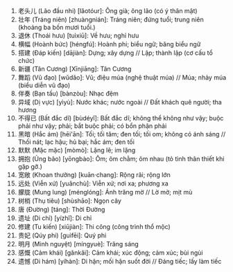 1. 老头儿 (Lão đầu nhi) [lǎotóur]: Ông già; ông lão (có ý thân mật)
2. 壮年 (Tráng niên) [zhuàngnián]: Tráng niên; đứng tuổi; trung niên (khoảng ba bốn mươi tuổi.)
3. 退休 (Thoái hưu) [tuìxiū]: Về hưu; nghỉ hưu
4. 横幅 (Hoành bức) [héngfú]: Hoành phi; biểu ngữ; băng biểu ngữ
5. 搭建 (Đáp kiến) [dājiàn]: Dựng; xây dựng // Lập; thành lập (cơ cấu tổ chức)
6. 新疆 (Tân Cương) [Xīnjiāng]: Tân Cương
7. 舞蹈 (Vũ đạo) [wǔdǎo]: Vũ; điệu múa (nghệ thuật múa) // Múa; nhảy múa (biểu diễn vũ đạo)
8. 伴奏 (Bạn tấu) [bànzòu]: Nhạc đệm
9. 异域 (Dị vực) [yìyù]: Nước khác; nước ngoài // Đất khách quê người; tha hương
10. 不得已 (Bất đắc dĩ) [bùdéyǐ]: Bất đắc dĩ; không thể không như vậy; buộc phải như vậy; phải; bắt buộc phải; có bổn phận phải
11. 黑暗 (Hắc ám) [hēi'ān]: Tối; tối tăm; đen tối; tối om; không có ánh sáng // Thối nát; lạc hậu; hủ bại; hắc ám; đen tối
12. 默默 (Mặc mặc) [mòmò]: Lặng lẽ; im lặng
13. 拥抱 (Ủng bão) [yōngbào]: Ôm; ôm chằm; ôm nhau (tỏ tình thân thiết khi gặp gỡ.)
14. 宽敞 (Khoan thưởng) [kuān·chang]: Rộng rãi; rộng lớn
15. 远处 (Viễn xứ) [yuǎnchù]: Viễn xứ; nơi xa; phương xa 
16. 朦胧 (Mung lung) [ménglóng]: Ánh trăng mờ // Lờ mờ; mịt mù
17. 树梢 (Thụ tiêu) [shùshāo]: Ngọn cây
18. 唐 (Đường) [táng]: Thời Đường
19. 遗址 (Di chỉ) [yízhǐ]: Di chỉ
20. 修建 (Tu kiến) [xiūjiàn]: Thi công (công trình thổ mộc)
21. 贵妃 (Qúy phi) [guìfēi]: Quý phi
22. 明月 (Minh nguyệt) [míngyuè]: Trăng sáng
23. 感慨 (Cảm khái) [gǎnkǎi]: Cảm khái; xúc động; cảm xúc; bùi ngùi
24. 遗憾 (Di hám) [yíhàn]: Di hận; mối hận suốt đời // Đáng tiếc; lấy làm tiếc